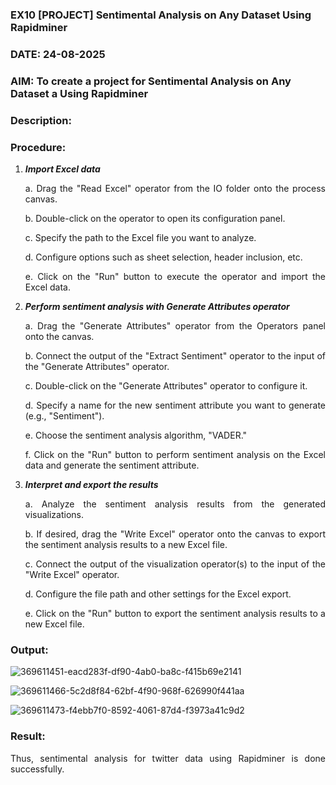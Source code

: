 ### EX10 [PROJECT] Sentimental Analysis on Any Dataset Using Rapidminer
### DATE: 24-08-2025
### AIM: To create a project for Sentimental Analysis on Any Dataset a Using Rapidminer
### Description: 
<div align = "justify">

### Procedure:
1) ***Import Excel data***
    <p>a. Drag the "Read Excel" operator from the IO folder onto the process canvas.
    <p>b. Double-click on the operator to open its configuration panel.
    <p>c. Specify the path to the Excel file you want to analyze.
    <p>d. Configure options such as sheet selection, header inclusion, etc.
    <p>e. Click on the "Run" button to execute the operator and import the Excel data.
2) ***Perform sentiment analysis with Generate Attributes operator***
    <p>a. Drag the "Generate Attributes" operator from the Operators panel onto the canvas.
    <p>b. Connect the output of the "Extract Sentiment" operator to the input of the "Generate Attributes" operator.
    <p>c. Double-click on the "Generate Attributes" operator to configure it.
    <p>d. Specify a name for the new sentiment attribute you want to generate (e.g., "Sentiment").
    <p>e. Choose the sentiment analysis algorithm, "VADER."
    <p>f. Click on the "Run" button to perform sentiment analysis on the Excel data and generate the sentiment attribute.
3) ***Interpret and export the results***
    <p>a. Analyze the sentiment analysis results from the generated visualizations.
    <p>b. If desired, drag the "Write Excel" operator onto the canvas to export the sentiment analysis results to a new Excel file.
    <p>c. Connect the output of the visualization operator(s) to the input of the "Write Excel" operator.
    <p>d. Configure the file path and other settings for the Excel export.
    <p>e. Click on the "Run" button to export the sentiment analysis results to a new Excel file.

### Output:
![369611451-eacd283f-df90-4ab0-ba8c-f415b69e2141](https://github.com/user-attachments/assets/0e5975b0-0711-4e9c-9eac-dc7aaf523109)

![369611466-5c2d8f84-62bf-4f90-968f-626990f441aa](https://github.com/user-attachments/assets/7b054dbc-7aac-4d59-b27b-d317b44064e2)

![369611473-f4ebb7f0-8592-4061-87d4-f3973a41c9d2](https://github.com/user-attachments/assets/3f8a79ac-67b2-4c1a-9d4e-42c0ceec01d1)



### Result:
Thus, sentimental analysis for twitter data using Rapidminer is done successfully.
